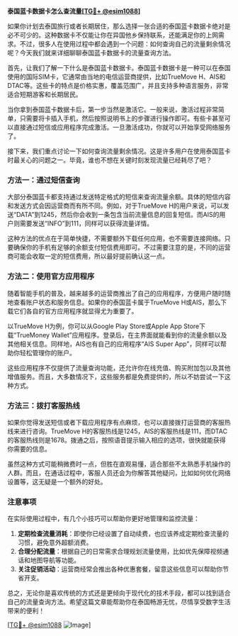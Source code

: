**泰国蓝卡数据卡怎么查流量[[TG💪+ @esim1088](https://t.me/s/esim1088)]**

如果你计划去泰国旅行或者长期居住，那么选择一张合适的泰国蓝卡数据卡绝对是必不可少的。这种数据卡不仅能让你在异国他乡保持联系，还能满足你的上网需求。不过，很多人在使用过程中都会遇到一个问题：如何查询自己的流量剩余情况呢？今天我们就来详细聊聊泰国蓝卡数据卡的流量查询方法。

首先，让我们了解一下什么是泰国蓝卡数据卡。泰国蓝卡数据卡是一种可以在泰国使用的国际SIM卡，它通常由当地的电信运营商提供，比如TrueMove H、AIS和DTAC等。这些卡的特点是价格实惠，覆盖范围广，并且支持多种语言服务，非常适合短期游客和长期居民。

当你拿到泰国蓝卡数据卡后，第一步当然是激活它。一般来说，激活过程非常简单，只需要将卡插入手机，然后按照说明书上的步骤进行操作即可。有些卡甚至可以直接通过短信或应用程序完成激活。一旦激活成功，你就可以开始享受网络服务了。

接下来，我们重点讨论一下如何查询流量剩余情况。这是许多用户在使用泰国蓝卡时最关心的问题之一。毕竟，谁也不想在关键时刻发现流量已经耗尽了吧？

### 方法一：通过短信查询

大部分泰国蓝卡都支持通过发送特定格式的短信来查询流量余额。具体的短信内容和发送方式会因运营商而有所不同。例如，对于TrueMove H的用户来说，可以发送“DATA”到1245，然后你会收到一条包含当前流量信息的回复短信。而AIS的用户则需要发送“INFO”到111，同样可以获得流量详情。

这种方法的优点在于简单快捷，不需要额外下载任何应用，也不需要连接网络。只要确保你的手机有足够的余额支付短信费用即可。不过需要注意的是，不同的运营商可能会收取一定的短信费用，所以最好提前确认这一点。

### 方法二：使用官方应用程序

随着智能手机的普及，越来越多的运营商推出了自己的应用程序，方便用户随时随地查看账户状态和服务信息。如果你的泰国蓝卡属于TrueMove H或AIS，那么下载它们各自的官方应用程序就显得尤为重要了。

以TrueMove H为例，你可以从Google Play Store或Apple App Store下载“TrueMoney Wallet”应用程序。登录后，在主界面就能看到你的流量余额以及其他相关信息。同样地，AIS也有自己的应用程序“AIS Super App”，同样可以帮助你轻松管理你的账户。

这些应用程序不仅提供了流量查询功能，还允许你在线充值、购买附加包以及其他增值服务。而且，大多数情况下，这些服务都是免费提供的，所以不妨尝试一下这种方式。

### 方法三：拨打客服热线

如果你觉得发送短信或者下载应用程序有点麻烦，也可以直接拨打运营商的客服热线来进行咨询。TrueMove H的客服热线是1245，AIS的客服热线是111，而DTAC的客服热线则是1678。拨通之后，按照语音提示输入相应的选项，很快就能获得你需要的信息。

虽然这种方式可能稍微费时一点，但胜在直观易懂，适合那些不太熟悉手机操作的人群。而且，在通话过程中，客服人员还会为你解答其他疑问，比如如何优化网络设置等，这无疑是一个额外的好处。

### 注意事项

在实际使用过程中，有几个小技巧可以帮助你更好地管理和监控流量：

1. **定期检查流量消耗**：即使你已经设置了自动续费，也应该养成定期检查流量的习惯，避免意外超额消费。
2. **合理分配流量**：根据自己的日常需求合理规划流量使用，比如优先保障视频通话和地图导航等功能。
3. **关注促销活动**：运营商经常会推出各种优惠套餐，留意这些信息可以帮助你节省开支。

总之，无论你是喜欢传统的方式还是更倾向于现代化的技术手段，都可以找到适合自己的流量查询方法。希望这篇文章能帮助你在泰国畅游无忧，尽情享受数字生活带来的便利！

[[TG💪+ @esim1088](https://t.me/s/esim1088) ![Image](https://i.postimg.cc/4NQfJmqS/Snipaste-2025-05-13-00-14-12.png)]